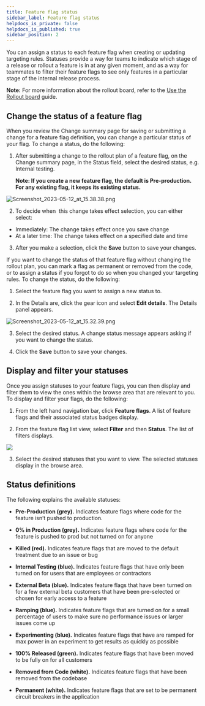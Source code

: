 ```yaml
---
title: Feature flag status
sidebar_label: Feature flag status
helpdocs_is_private: false
helpdocs_is_published: true
sidebar_position: 2
---
```


<p>
  <button hidden style={{borderRadius:'8px', border:'1px', fontFamily:'Courier New', fontWeight:'800', textAlign:'left'}}> help.split.io link: https://help.split.io/hc/en-us/articles/4405023981197-Use-statuses <br /> ✘ images still hosted on help.split.io </button>
</p>

You can assign a status to each feature flag when creating or updating targeting rules. Statuses provide a way for teams to indicate which stage of a release or rollout a feature is in at any given moment, and as a way for teammates to filter their feature flags to see only features in a particular stage of the internal release process.

**Note:** For more information about the rollout board, refer to the [Use the Rollout board](https://help.split.io/hc/en-us/articles/4405016480269) guide.

## Change the status of a feature flag

When you review the Change summary page for saving or submitting a change for a feature flag definition, you can change a particular status of your flag. To change a status, do the following:

1. After submitting a change to the rollout plan of a feature flag, on the Change summary page, in the Status field, select the desired status, e.g. Internal testing. 

   **Note: If you create a new feature flag, the default is Pre-production. For any existing flag, it keeps its existing status.**
   
 <p>
   <img src="https://help.split.io/hc/article_attachments/15727153567885" alt="Screenshot_2023-05-12_at_15.38.38.png" />
</p>

2. To decide when  this change takes effect selection, you can either select:


  * Immediately: The change takes effect once you save change
   * At a later time: The change takes effect on a specified date and time

3. After you make a selection, click the **Save** button to save your changes.

If you want to change the status of that feature flag without changing the rollout plan, you can mark a flag as permanent or removed from the code, or to assign a status if you forgot to do so when you changed your targeting rules. To change the status, do the following:

1. Select the feature flag you want to assign a new status to.

2. In the Details are, click the gear icon and select **Edit details**. The Details panel appears.

  <p>
     <img src="https://help.split.io/hc/article_attachments/15726939960205" alt="Screenshot_2023-05-12_at_15.32.39.png" />
  </p>   

3. Select the desired status. A change status message appears asking if you want to change the status. 

4. Click the **Save** button to save your changes.

## Display and filter your statuses

Once you assign statuses to your feature flags, you can then display and filter them to view the ones within the browse area that are relevant to you. To display and filter your flags, do the following:

1. From the left hand navigation bar, click **Feature flags**. A list of feature flags and their associated status badges display.

2. From the feature flag list view, select **Filter** and then **Status**. The list of filters displays.

  <p>
    <img src="https://help.split.io/hc/article_attachments/15667451217933" />
  </p>

3. Select the desired statuses that you want to view. The selected statuses display in the browse area.

## Status definitions

The following explains the available statuses: 

* **Pre-Production (grey).** Indicates feature flags where code for the feature isn’t pushed to production.

* **0% in Production (grey).** Indicates feature flags where code for the feature is pushed to prod but not turned on for anyone

* **Killed (red).** Indicates feature flags that are moved to the default treatment due to an issue or bug

* **Internal Testing (blue).** Indicates feature flags that have only been turned on for users that are employees or contractors

* **External Beta (blue).** Indicates feature flags that have been turned on for a few external beta customers that have been pre-selected or chosen for early access to a feature

* **Ramping (blue).** Indicates feature flags that are turned on for a small percentage of users to make sure no performance issues or larger issues come up

* **Experimenting (blue).** Indicates feature flags that have are ramped for max power in an experiment to get results as quickly as possible

* **100% Released (green).** Indicates feature flags that have been moved to be fully on for all customers

* **Removed from Code (white).** Indicates feature flags that have been removed from the codebase

* **Permanent (white).** Indicates feature flags that are set to be permanent circuit breakers in the application